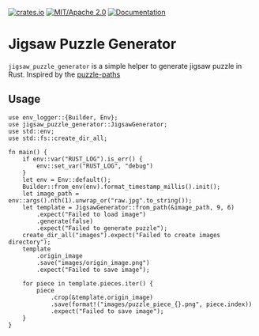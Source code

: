 [![crates.io](https://img.shields.io/crates/v/jigsaw_puzzle_generator)](https://crates.io/crates/jigsaw_puzzle_generator)
[![MIT/Apache 2.0](https://img.shields.io/badge/license-MIT%2FApache-blue.svg)](https://github.com/Seldom-SE/seldom_pixel#license)
[![Documentation](https://docs.rs/jigsaw_puzzle_generator/badge.svg)](https://docs.rs/jigsaw_puzzle_generator)

# Jigsaw Puzzle Generator

`jigsaw_puzzle_generator` is a simple helper to generate jigsaw puzzle in Rust.
Inspired by the [puzzle-paths](https://gitlab.switch.ch/ub-unibas/puzzle-app/puzzle-paths)

## Usage

``` rust, no_run
use env_logger::{Builder, Env};
use jigsaw_puzzle_generator::JigsawGenerator;
use std::env;
use std::fs::create_dir_all;

fn main() {
    if env::var("RUST_LOG").is_err() {
        env::set_var("RUST_LOG", "debug")
    }
    let env = Env::default();
    Builder::from_env(env).format_timestamp_millis().init();
    let image_path = env::args().nth(1).unwrap_or("raw.jpg".to_string());
    let template = JigsawGenerator::from_path(&image_path, 9, 6)
        .expect("Failed to load image")
        .generate(false)
        .expect("Failed to generate puzzle");
    create_dir_all("images").expect("Failed to create images directory");
    template
        .origin_image
        .save("images/origin_image.png")
        .expect("Failed to save image");

    for piece in template.pieces.iter() {
        piece
            .crop(&template.origin_image)
            .save(format!("images/puzzle_piece_{}.png", piece.index))
            .expect("Failed to save image");
    }
}

```